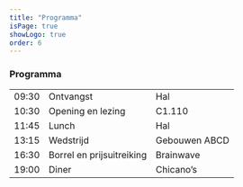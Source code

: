 ```yaml
---
title: "Programma"
isPage: true
showLogo: true
order: 6
---
```


### Programma

<div class="table-responsive">
  <table class="table table-condensed">
    <tbody>
      <tr>
        <td>09:30</td>
        <td>Ontvangst</td>
        <td>Hal</td>
      </tr>
      <tr>
        <td>10:30</td>
        <td>Opening en lezing</td>
        <td>C1.110</td>
      </tr>
      <tr>
        <td>11:45</td>
        <td>Lunch</td>
        <td>Hal</td>
      </tr>
      <tr>
        <td>13:15</td>
        <td>Wedstrijd</td>
        <td>Gebouwen ABCD</td>
      </tr>
      <tr>
        <td>16:30</td>
        <td>Borrel en prijsuitreiking</td>
        <td>Brainwave</td>
      </tr>
      <tr>
        <td>19:00</td>
        <td>Diner</td>
        <td>Chicano’s</td>
      </tr>
    </tbody>
  </table>
</div>
